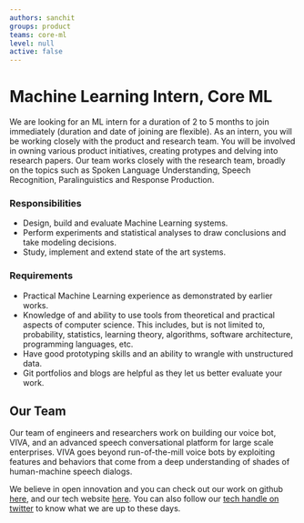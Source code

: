 ```yaml
---
authors: sanchit
groups: product
teams: core-ml
level: null
active: false
---
```


# Machine Learning Intern, Core ML

We are looking for an ML intern for a duration of 2 to 5 months to join immediately (duration and date of joining are flexible). As an intern, you will be working closely with the product and research team. You will be involved in owning various product initiatives, creating protypes and delving into research papers. 
Our team works closely with the research team, broadly on the topics such as Spoken Language Understanding, Speech Recognition, Paralinguistics and Response Production.

### Responsibilities

+ Design, build and evaluate Machine Learning systems.
+ Perform experiments and statistical analyses to draw conclusions and take
  modeling decisions.
+ Study, implement and extend state of the art systems.
 
### Requirements

+ Practical Machine Learning experience as demonstrated by earlier works.
+ Knowledge of and ability to use tools from theoretical and practical aspects
  of computer science. This includes, but is not limited to, probability,
  statistics, learning theory, algorithms, software architecture, programming
  languages, etc.
+ Have good prototyping skills and an ability to wrangle with unstructured data.
+ Git portfolios and blogs are helpful as they let us better evaluate your work.

## Our Team

Our team of engineers and researchers work on building our voice bot, VIVA, and
an advanced speech conversational platform for large scale enterprises. VIVA
goes beyond run-of-the-mill voice bots by exploiting features and behaviors that
come from a deep understanding of shades of human-machine speech dialogs.

We believe in open innovation and you can check out our work on github [here](https://github.com/skit-ai), and
our tech website [here](https://tech.skit.ai/). You can also follow our [tech handle on twitter](https://twitter.com/SkitTech/) to know
what we are up to these days.

